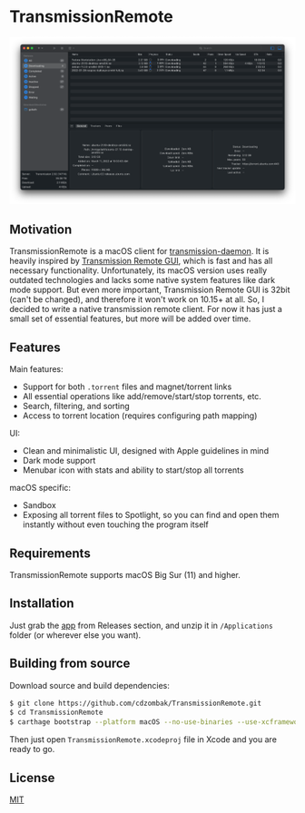 # TransmissionRemote

![Main Window](Design/Screenshots/MainWindow-Dark.png)

## Motivation

TransmissionRemote is a macOS client for [transmission-daemon](https://transmissionbt.com). It is heavily inspired by [Transmission Remote GUI](https://github.com/transmission-remote-gui/transgui), which is fast and has all necessary functionality. Unfortunately, its macOS version uses really outdated technologies and lacks some native system features like dark mode support. But even more important, Transmission Remote GUI is 32bit (can't be changed), and therefore it won't work on 10.15+ at all. So, I decided to write a native transmission remote client. For now it has just a small set of essential features, but more will be added over time.

## Features

Main features:

* Support for both `.torrent` files and magnet/torrent links
* All essential operations like add/remove/start/stop torrents, etc.
* Search, filtering, and sorting
* Access to torrent location (requires configuring path mapping)

UI:

* Clean and minimalistic UI, designed with Apple guidelines in mind
* Dark mode support
* Menubar icon with stats and ability to start/stop all torrents

macOS specific:

* Sandbox
* Exposing all torrent files to Spotlight, so you can find and open them instantly without even touching the program itself

## Requirements

TransmissionRemote supports macOS Big Sur (11) and higher.

## Installation

Just grab the [app](https://github.com/cdzombak/TransmissionRemote/releases/latest) from Releases section, and unzip it in `/Applications` folder (or wherever else you want).

## Building from source

Download source and build dependencies:

```bash
$ git clone https://github.com/cdzombak/TransmissionRemote.git
$ cd TransmissionRemote
$ carthage bootstrap --platform macOS --no-use-binaries --use-xcframeworks
```

Then just open `TransmissionRemote.xcodeproj` file in Xcode and you are ready to go.

## License

[MIT](LICENSE)
